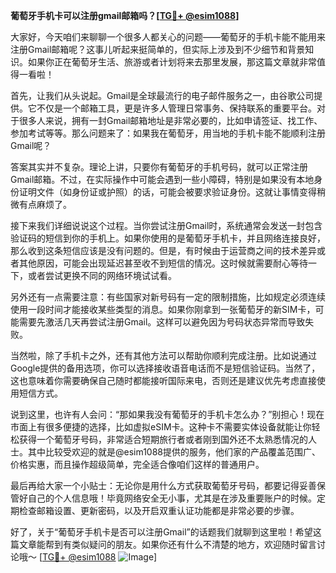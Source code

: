 **葡萄牙手机卡可以注册gmail邮箱吗？[[TG💪+ @esim1088](https://t.me/s/esim1088)]**

大家好，今天咱们来聊聊一个很多人都关心的问题——葡萄牙的手机卡能不能用来注册Gmail邮箱呢？这事儿听起来挺简单的，但实际上涉及到不少细节和背景知识。如果你正在葡萄牙生活、旅游或者计划将来去那里发展，那这篇文章就非常值得一看啦！

首先，让我们从头说起。Gmail是全球最流行的电子邮件服务之一，由谷歌公司提供。它不仅是一个邮箱工具，更是许多人管理日常事务、保持联系的重要平台。对于很多人来说，拥有一封Gmail邮箱地址是非常必要的，比如申请签证、找工作、参加考试等等。那么问题来了：如果我在葡萄牙，用当地的手机卡能不能顺利注册Gmail呢？

答案其实并不复杂。理论上讲，只要你有葡萄牙的手机号码，就可以正常注册Gmail邮箱。不过，在实际操作中可能会遇到一些小障碍，特别是如果没有本地身份证明文件（如身份证或护照）的话，可能会被要求验证身份。这就让事情变得稍微有点麻烦了。

接下来我们详细说说这个过程。当你尝试注册Gmail时，系统通常会发送一封包含验证码的短信到你的手机上。如果你使用的是葡萄牙手机卡，并且网络连接良好，那么收到这条短信应该是没有问题的。但是，有时候由于运营商之间的技术差异或者其他原因，可能会出现延迟甚至收不到短信的情况。这时候就需要耐心等待一下，或者尝试更换不同的网络环境试试看。

另外还有一点需要注意：有些国家对新号码有一定的限制措施，比如规定必须连续使用一段时间才能接收某些类型的消息。如果你刚拿到一张葡萄牙的新SIM卡，可能需要先激活几天再尝试注册Gmail。这样可以避免因为号码状态异常而导致失败。

当然啦，除了手机卡之外，还有其他方法可以帮助你顺利完成注册。比如说通过Google提供的备用选项，你可以选择接收语音电话而不是短信验证码。当然了，这也意味着你需要确保自己随时都能接听国际来电，否则还是建议优先考虑直接使用短信方式。

说到这里，也许有人会问：“那如果我没有葡萄牙的手机卡怎么办？”别担心！现在市面上有很多便捷的选择，比如虚拟eSIM卡。这种卡不需要实体设备就能让你轻松获得一个葡萄牙号码，非常适合短期旅行者或者刚到国外还不太熟悉情况的人士。其中比较受欢迎的就是@esim1088提供的服务，他们家的产品覆盖范围广、价格实惠，而且操作超级简单，完全适合像咱们这样的普通用户。

最后再给大家一个小贴士：无论你是用什么方式获取葡萄牙号码，都要记得妥善保管好自己的个人信息哦！毕竟网络安全无小事，尤其是在涉及重要账户的时候。定期检查邮箱设置、更新密码，以及开启双重认证功能都是非常必要的步骤。

好了，关于“葡萄牙手机卡是否可以注册Gmail”的话题我们就聊到这里啦！希望这篇文章能帮到有类似疑问的朋友。如果你还有什么不清楚的地方，欢迎随时留言讨论哦～ [[TG💪+ @esim1088](https://t.me/s/esim1088) ![Image](https://i.postimg.cc/4NQfJmqS/Snipaste-2025-05-13-00-14-12.png)]